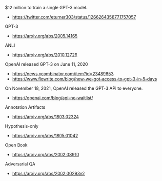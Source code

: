 
$12 million to train a single GPT-3 model. 
- https://twitter.com/eturner303/status/1266264358771757057

GPT-3
- https://arxiv.org/abs/2005.14165

ANLI
- https://arxiv.org/abs/2010.12729

OpenAI released GPT-3 on June 11, 2020
- https://news.ycombinator.com/item?id=23489653
- https://www.flowrite.com/blog/how-we-got-access-to-gpt-3-in-5-days

On November 18, 2021, OpenAI released the GPT-3 API to everyone.
- https://openai.com/blog/api-no-waitlist/


Annotation Artifacts
- https://arxiv.org/abs/1803.02324

Hypothesis-only
- https://arxiv.org/abs/1805.01042

Open Book
- https://arxiv.org/abs/2002.08910

Adversarial QA
- https://arxiv.org/abs/2002.00293v2